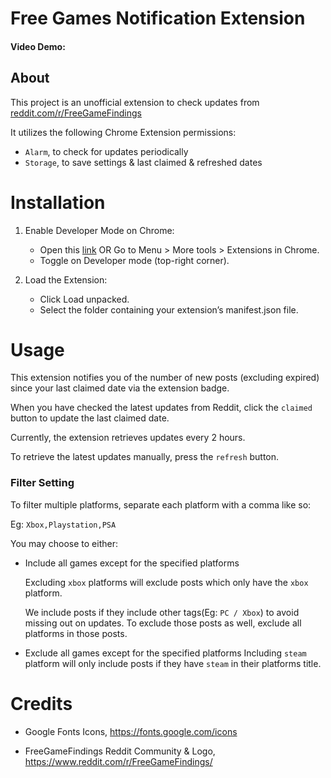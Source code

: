 # Free Games Notification Extension

#### Video Demo: <URL HERE>

## About

This project is an unofficial extension to check updates from [reddit.com/r/FreeGameFindings](https://www.reddit.com/r/FreeGameFindings)

It utilizes the following Chrome Extension permissions:

- `Alarm`, to check for updates periodically
- `Storage`, to save settings & last claimed & refreshed dates

# Installation

1. Enable Developer Mode on Chrome:

   - Open this [link](chrome://extensions/) OR Go to Menu > More tools > Extensions in Chrome.
   - Toggle on Developer mode (top-right corner).

2. Load the Extension:

   - Click Load unpacked.
   - Select the folder containing your extension’s manifest.json file.

# Usage

This extension notifies you of the number of new posts (excluding expired) since your last claimed date via the extension badge.

When you have checked the latest updates from Reddit, click the `claimed` button to update the last claimed date.

Currently, the extension retrieves updates every 2 hours.

To retrieve the latest updates manually, press the `refresh` button.

### Filter Setting

To filter multiple platforms, separate each platform with a comma like so:

Eg: `Xbox,Playstation,PSA`

You may choose to either:

- Include all games except for the specified platforms

  Excluding `xbox` platforms will exclude posts which only have the `xbox` platform.

  We include posts if they include other tags(Eg: `PC / Xbox`) to avoid missing out on updates. To exclude those posts as well, exclude all platforms in those posts.

- Exclude all games except for the specified platforms
  Including `steam` platform will only include posts if they have `steam` in their platforms title.

# Credits

- Google Fonts Icons, https://fonts.google.com/icons

- FreeGameFindings Reddit Community & Logo, https://www.reddit.com/r/FreeGameFindings/
